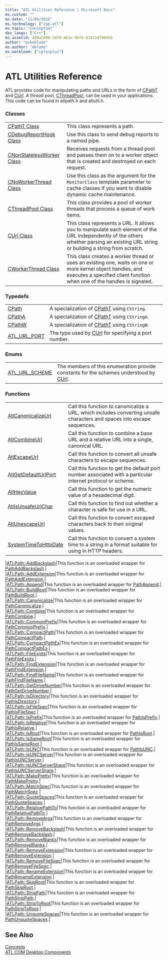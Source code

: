 ```yaml
---
title: "ATL Utilities Reference | Microsoft Docs"
ms.custom: ""
ms.date: "11/04/2016"
ms.technology: ["cpp-atl"]
ms.topic: "conceptual"
dev_langs: ["C++"]
ms.assetid: dd8a2888-34f4-461e-9bf4-834218f9b95b
author: "mikeblome"
ms.author: "mblome"
ms.workload: ["cplusplus"]
---
```

# ATL Utilities Reference
ATL provides code for manipulating paths and URLs in the form of [CPathT](../atl/reference/cpatht-class.md) and [CUrl](../atl/reference/curl-class.md). A thread pool, [CThreadPool](../atl/reference/cthreadpool-class.md), can be used in your applications. This code can be found in atlpath.h and atlutil.h.  
  
### Classes  
  
|||  
|-|-|  
|[CPathT Class](../atl/reference/cpatht-class.md)|This class represents a path.|  
|[CDebugReportHook Class](../atl/reference/cdebugreporthook-class.md)|Use this class to send debug reports to a named pipe.|  
|[CNonStatelessWorker Class](../atl/reference/cnonstatelessworker-class.md)|Receives requests from a thread pool and passes them on to a worker object that is created and destroyed on each request.|  
|[CNoWorkerThread Class](../atl/reference/cnoworkerthread-class.md)|Use this class as the argument for the `MonitorClass` template parameter to cache classes if you want to disable dynamic cache maintenance.|  
|[CThreadPool Class](../atl/reference/cthreadpool-class.md)|This class provides a pool of worker threads that process a queue of work items.|  
|[CUrl Class](../atl/reference/curl-class.md)|This class represents a URL. It allows you to manipulate each element of the URL independently of the others whether parsing an existing URL string or building a string from scratch.|  
|[CWorkerThread Class](../atl/reference/cworkerthread-class.md)|This class creates a worker thread or uses an existing one, waits on one or more kernel object handles, and executes a specified client function when one of the handles is signaled.|  
  
### Typedefs  
  
|||  
|-|-|  
|[CPath](../atl/reference/atl-typedefs.md#cpath)|A specialization of [CPathT](../atl/reference/cpatht-class.md) using `CString`.|  
|[CPathA](../atl/reference/atl-typedefs.md#cpatha)|A specialization of [CPathT](../atl/reference/cpatht-class.md) using `CStringA`.|  
|[CPathW](../atl/reference/atl-typedefs.md#cpathw)|A specialization of [CPathT](../atl/reference/cpatht-class.md) using `CStringW`.|  
|[ATL_URL_PORT](../atl/reference/atl-typedefs.md#atl_url_port)|The type used by [CUrl](../atl/reference/curl-class.md) for specifying a port number.|  
  
### Enums  
  
|||  
|-|-|  
|[ATL_URL_SCHEME](../atl/reference/atl-url-scheme-enum.md)|The members of this enumeration provide constants for the schemes understood by [CUrl](../atl/reference/curl-class.md).|  
  
### Functions  
  
|||  
|-|-|  
|[AtlCanonicalizeUrl](../atl/reference/atl-http-utility-functions.md#atlcanonicalizeurl)|Call this function to canonicalize a URL, which includes converting unsafe characters and spaces into escape sequences.|  
|[AtlCombineUrl](../atl/reference/atl-http-utility-functions.md#atlcombineurl)|Call this function to combine a base URL and a relative URL into a single, canonical URL.|  
|[AtlEscapeUrl](../atl/reference/atl-http-utility-functions.md#atlescapeurl)|Call this function to convert all unsafe characters to escape sequences.|  
|[AtlGetDefaultUrlPort](../atl/reference/atl-http-utility-functions.md#atlgetdefaulturlport)|Call this function to get the default port number associated with a particular internet protocol or scheme.|  
|[AtlHexValue](../atl/reference/atl-text-encoding-functions.md#atlhexvalue)|Call this function to get the numeric value of a hexadecimal digit.|  
|[AtlIsUnsafeUrlChar](../atl/reference/atl-http-utility-functions.md#atlisunsafeurlchar)|Call this function to find out whether a character is safe for use in a URL.|  
|[AtlUnescapeUrl](../atl/reference/atl-http-utility-functions.md#atlunescapeurl)|Call this function to convert escaped characters back to their original values.|  
|[SystemTimeToHttpDate](../atl/reference/atl-http-utility-functions.md#systemtimetohttpdate)|Call this function to convert a system time to a string in a format suitable for using in HTTP headers.|  

|[ATLPath::AddBackslash](../atl/reference/atl-path-functions.md#addbackslash)|This function is an overloaded wrapper for [PathAddBackslash](/windows/desktop/api/shlwapi/nf-shlwapi-pathaddbackslasha
).|  
|[ATLPath::AddExtension](../atl/reference/atl-path-functions.md#addextension)|This function is an overloaded wrapper for [PathAddExtension](https://msdn.microsoft.com/library/windows/desktop/bb773563).|  
|[ATLPath::Append](../atl/reference/atl-path-functions.md#append)|This function is an overloaded wrapper for [PathAppend](https://msdn.microsoft.com/library/windows/desktop/bb773565).|  
|[ATLPath::BuildRoot](../atl/reference/atl-path-functions.md#buildroot)|This function is an overloaded wrapper for [PathBuildRoot](https://msdn.microsoft.com/library/windows/desktop/bb773567).|  
|[ATLPath::Canonicalize](../atl/reference/atl-path-functions.md#canonicalize)|This function is an overloaded wrapper for [PathCanonicalize](https://msdn.microsoft.com/library/windows/desktop/bb773569).|  
|[ATLPath::Combine](../atl/reference/atl-path-functions.md#combine)|This function is an overloaded wrapper for [PathCombine](https://msdn.microsoft.com/library/windows/desktop/bb773571).|  
|[ATLPath::CommonPrefix](../atl/reference/atl-path-functions.md#commonprefix)|This function is an overloaded wrapper for [PathCommonPrefix](https://msdn.microsoft.com/library/windows/desktop/bb773574).|  
|[ATLPath::CompactPath](../atl/reference/atl-path-functions.md#compactpath)|This function is an overloaded wrapper for [PathCompactPath](https://msdn.microsoft.com/library/windows/desktop/bb773575).|  
|[ATLPath::CompactPathEx](../atl/reference/atl-path-functions.md#compactpathex)|This function is an overloaded wrapper for [PathCompactPathEx](https://msdn.microsoft.com/library/windows/desktop/bb773578).|  
|[ATLPath::FileExists](../atl/reference/atl-path-functions.md#fileexists)|This function is an overloaded wrapper for [PathFileExists](https://msdn.microsoft.com/library/windows/desktop/bb773584).|  
|[ATLPath::FindExtension](../atl/reference/atl-path-functions.md#findextension)|This function is an overloaded wrapper for [PathFindExtension](https://msdn.microsoft.com/library/windows/desktop/bb773587).|  
|[ATLPath::FindFileName](../atl/reference/atl-path-functions.md#findfilename)|This function is an overloaded wrapper for [PathFindFileName](https://msdn.microsoft.com/library/windows/desktop/bb773589).|  
|[ATLPath::GetDriveNumber](../atl/reference/atl-path-functions.md#getdrivenumber)|This function is an overloaded wrapper for [PathGetDriveNumber](https://msdn.microsoft.com/library/windows/desktop/bb773612).|  
|[ATLPath::IsDirectory](../atl/reference/atl-path-functions.md#isdirectory)|This function is an overloaded wrapper for [PathIsDirectory](https://msdn.microsoft.com/library/windows/desktop/bb773621).|  
|[ATLPath::IsFileSpec](../atl/reference/atl-path-functions.md#isfilespec)|This function is an overloaded wrapper for [PathIsFileSpec](https://msdn.microsoft.com/library/windows/desktop/bb773627).|  
|[ATLPath::IsPrefix](../atl/reference/atl-path-functions.md#isprefix)|This function is an overloaded wrapper for [PathIsPrefix](https://msdn.microsoft.com/library/windows/desktop/bb773650).|  
|[ATLPath::IsRelative](../atl/reference/atl-path-functions.md#isrelative)|This function is an overloaded wrapper for [PathIsRelative](https://msdn.microsoft.com/library/windows/desktop/bb773660).|  
|[ATLPath::IsRoot](../atl/reference/atl-path-functions.md#isroot)|This function is an overloaded wrapper for [PathIsRoot](https://msdn.microsoft.com/library/windows/desktop/bb773674).|  
|[ATLPath::IsSameRoot](../atl/reference/atl-path-functions.md#issameroot)|This function is an overloaded wrapper for [PathIsSameRoot](https://msdn.microsoft.com/library/windows/desktop/bb773687).|  
|[ATLPath::IsUNC](../atl/reference/atl-path-functions.md#isunc)|This function is an overloaded wrapper for [PathIsUNC](https://msdn.microsoft.com/library/windows/desktop/bb773712).|  
|[ATLPath::IsUNCServer](../atl/reference/atl-path-functions.md#isuncserver)|This function is an overloaded wrapper for [PathIsUNCServer](https://msdn.microsoft.com/library/windows/desktop/bb773722).|  
|[ATLPath::IsUNCServerShare](../atl/reference/atl-path-functions.md#isuncservershare)|This function is an overloaded wrapper for [PathIsUNCServerShare](https://msdn.microsoft.com/library/windows/desktop/bb773723).|  
|[ATLPath::MakePretty](../atl/reference/atl-path-functions.md#makepretty)|This function is an overloaded wrapper for [PathMakePretty](https://msdn.microsoft.com/library/windows/desktop/bb773725).|  
|[ATLPath::MatchSpec](../atl/reference/atl-path-functions.md#matchspec)|This function is an overloaded wrapper for [PathMatchSpec](https://msdn.microsoft.com/library/windows/desktop/bb773727).|  
|[ATLPath::QuoteSpaces](../atl/reference/atl-path-functions.md#quotespaces)|This function is an overloaded wrapper for [PathQuoteSpaces](https://msdn.microsoft.com/library/windows/desktop/bb773739).|  
|[ATLPath::RelativePathTo](../atl/reference/atl-path-functions.md#relativepathto)|This function is an overloaded wrapper for [PathRelativePathTo](https://msdn.microsoft.com/library/windows/desktop/bb773740).|  
|[ATLPath::RemoveArgs](../atl/reference/atl-path-functions.md#removeargs)|This function is an overloaded wrapper for [PathRemoveArgs](https://msdn.microsoft.com/library/windows/desktop/bb773742).|  
|[ATLPath::RemoveBackslash](../atl/reference/atl-path-functions.md#removebackslash)|This function is an overloaded wrapper for [PathRemoveBackslash](https://msdn.microsoft.com/library/windows/desktop/bb773743).|  
|[ATLPath::RemoveBlanks](../atl/reference/atl-path-functions.md#removeblanks)|This function is an overloaded wrapper for [PathRemoveBlanks](https://msdn.microsoft.com/library/windows/desktop/bb773745).|  
|[ATLPath::RemoveExtension](../atl/reference/atl-path-functions.md#removeextension)|This function is an overloaded wrapper for [PathRemoveExtension](https://msdn.microsoft.com/library/windows/desktop/bb773746).|  
|[ATLPath::RemoveFileSpec](../atl/reference/atl-path-functions.md#removefilespec)|This function is an overloaded wrapper for [PathRemoveFileSpec](https://msdn.microsoft.com/library/windows/desktop/bb773748).|  
|[ATLPath::RenameExtension](../atl/reference/atl-path-functions.md#renameextension)|This function is an overloaded wrapper for [PathRenameExtension](https://msdn.microsoft.com/library/windows/desktop/bb773749).|  
|[ATLPath::SkipRoot](../atl/reference/atl-path-functions.md#skiproot)|This function is an overloaded wrapper for [PathSkipRoot](https://msdn.microsoft.com/library/windows/desktop/bb773754).|  
|[ATLPath::StripPath](../atl/reference/atl-path-functions.md#strippath)|This function is an overloaded wrapper for [PathStripPath](https://msdn.microsoft.com/library/windows/desktop/bb773756).|  
|[ATLPath::StripToRoot](../atl/reference/atl-path-functions.md#striptoroot)|This function is an overloaded wrapper for [PathStripToRoot](https://msdn.microsoft.com/library/windows/desktop/bb773757).|  
|[ATLPath::UnquoteSpaces](../atl/reference/atl-path-functions.md#unquotespaces)|This function is an overloaded wrapper for [PathUnquoteSpaces](https://msdn.microsoft.com/library/windows/desktop/bb773763).|  
  

## See Also  
 [Concepts](../atl/active-template-library-atl-concepts.md)   
 [ATL COM Desktop Components](../atl/atl-com-desktop-components.md)
